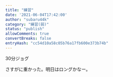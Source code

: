 ```yaml
---
title: "練習"
date: '2021-06-04T17:42:00'
author: "subaru44k"
category: "練習(弱)"
status: "publish"
allowComments: true
convertBreaks: false
entryHash: "cc54d10a58c05b76a17fb600e373b74b"
---
```

30分ジョグ<div>
</div><div>さすがに重かった。明日はロングかなー。</div>
